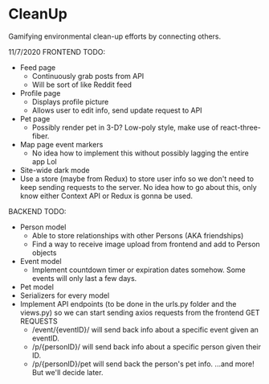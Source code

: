 # CleanUp
Gamifying environmental clean-up efforts by connecting others.

11/7/2020
FRONTEND TODO:
- Feed page
  * Continuously grab posts from API
  * Will be sort of like Reddit feed
- Profile page 
  * Displays profile picture
  * Allows user to edit info, send update request to API
- Pet page
  * Possibly render pet in 3-D? Low-poly style, make use of react-three-fiber.
- Map page event markers 
  * No idea how to implement this without possibly lagging the entire app Lol
- Site-wide dark mode
- Use a store (maybe from Redux) to store user info so we don't need to keep sending requests to the server. No idea how to go about this, only know either Context API or Redux is gonna be used.

BACKEND TODO:
- Person model
  * Able to store relationships with other Persons (AKA friendships)
  * Find a way to receive image upload from frontend and add to Person objects
- Event model
  * Implement countdown timer or expiration dates somehow. Some events will only last a few days.
- Pet model
- Serializers for every model
- Implement API endpoints (to be done in the urls.py folder and the views.py) so we can start sending axios requests from the frontend
                                       GET REQUESTS
  * /event/{eventID}/ will send back info about a specific event given an eventID.
  * /p/{personID}/ will send back info about a specific person given their ID.
  * /p/{personID}/pet will send back the person's pet info.
...and more! But we'll decide later.
